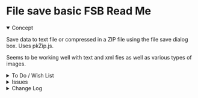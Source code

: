 # File save basic FSB Read Me

<details open >
<summary>Concept</summary>

Save data to text file or compressed in a ZIP file using the file save dialog box. Uses pkZip.js.

Seems to be working well with text and xml fies as well as various types of images.
</details>

<details>
<summary>To Do / Wish List</summary>

* 2019-09-07 ~ Theo ~ Is suggested text OK

</details>

<details>
<summary>Issues</summary>


</details>

<details>
<summary>Change Log</summary>

### 2019-09-07 ~ Theo

0.14.08-1fsb

* F: Many fixes

### 2019-08-27 ~ Theo

0.14.08-0fsb

* First commit

</details>
